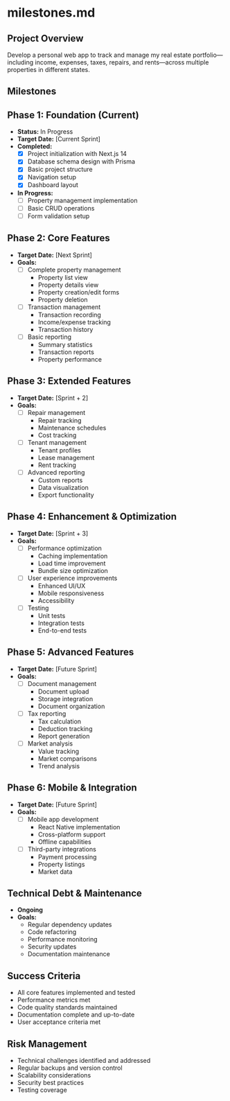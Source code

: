 <!-- File: /docs/milestones.md -->
# milestones.md

## Project Overview
Develop a personal web app to track and manage my real estate portfolio—including income, expenses, taxes, repairs, and rents—across multiple properties in different states.

## Milestones

## Phase 1: Foundation (Current)
- **Status:** In Progress
- **Target Date:** [Current Sprint]
- **Completed:**
  - [x] Project initialization with Next.js 14
  - [x] Database schema design with Prisma
  - [x] Basic project structure
  - [x] Navigation setup
  - [x] Dashboard layout
- **In Progress:**
  - [ ] Property management implementation
  - [ ] Basic CRUD operations
  - [ ] Form validation setup

## Phase 2: Core Features
- **Target Date:** [Next Sprint]
- **Goals:**
  - [ ] Complete property management
    - Property list view
    - Property details view
    - Property creation/edit forms
    - Property deletion
  - [ ] Transaction management
    - Transaction recording
    - Income/expense tracking
    - Transaction history
  - [ ] Basic reporting
    - Summary statistics
    - Transaction reports
    - Property performance

## Phase 3: Extended Features
- **Target Date:** [Sprint + 2]
- **Goals:**
  - [ ] Repair management
    - Repair tracking
    - Maintenance schedules
    - Cost tracking
  - [ ] Tenant management
    - Tenant profiles
    - Lease management
    - Rent tracking
  - [ ] Advanced reporting
    - Custom reports
    - Data visualization
    - Export functionality

## Phase 4: Enhancement & Optimization
- **Target Date:** [Sprint + 3]
- **Goals:**
  - [ ] Performance optimization
    - Caching implementation
    - Load time improvement
    - Bundle size optimization
  - [ ] User experience improvements
    - Enhanced UI/UX
    - Mobile responsiveness
    - Accessibility
  - [ ] Testing
    - Unit tests
    - Integration tests
    - End-to-end tests

## Phase 5: Advanced Features
- **Target Date:** [Future Sprint]
- **Goals:**
  - [ ] Document management
    - Document upload
    - Storage integration
    - Document organization
  - [ ] Tax reporting
    - Tax calculation
    - Deduction tracking
    - Report generation
  - [ ] Market analysis
    - Value tracking
    - Market comparisons
    - Trend analysis

## Phase 6: Mobile & Integration
- **Target Date:** [Future Sprint]
- **Goals:**
  - [ ] Mobile app development
    - React Native implementation
    - Cross-platform support
    - Offline capabilities
  - [ ] Third-party integrations
    - Payment processing
    - Property listings
    - Market data

## Technical Debt & Maintenance
- **Ongoing**
- **Goals:**
  - Regular dependency updates
  - Code refactoring
  - Performance monitoring
  - Security updates
  - Documentation maintenance

## Success Criteria
- All core features implemented and tested
- Performance metrics met
- Code quality standards maintained
- Documentation complete and up-to-date
- User acceptance criteria met

## Risk Management
- Technical challenges identified and addressed
- Regular backups and version control
- Scalability considerations
- Security best practices
- Testing coverage